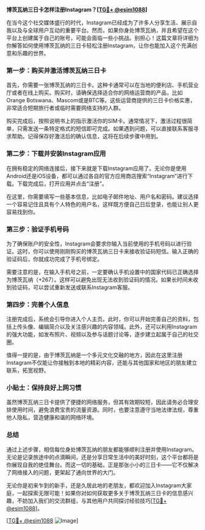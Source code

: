 **博茨瓦纳三日卡怎样注册Instagram？[[TG💪+ @esim1088](https://t.me/s/esim1088)]**

在当今这个社交媒体盛行的时代，Instagram已经成为了许多人分享生活、展示自我以及与全球用户互动的重要平台。然而，如果你身处博茨瓦纳，并且希望在这个平台上创建属于自己的账号，可能会面临一些小挑战。别担心！这篇文章将详细为你解答如何使用博茨瓦纳的三日卡轻松注册Instagram，让你也能加入这个充满创意和乐趣的世界。

### 第一步：购买并激活博茨瓦纳三日卡

首先，你需要一张博茨瓦纳的三日卡。这种卡通常可以在当地的便利店、手机营业厅或者在线上购买。购买时，请确保选择适合你的网络运营商的产品，比如Orange Botswana、Mascom或是BTC等。这些运营商提供的三日卡价格实惠，非常适合短期旅行者或临时需要网络支持的人群。

购买完成后，按照说明书上的指示激活你的SIM卡。通常情况下，激活过程很简单，只需发送一条特定格式的短信即可完成。如果遇到问题，可以直接联系客服寻求帮助。记得保存好激活后的确认信息，这将在后续步骤中用到。

### 第二步：下载并安装Instagram应用

在拥有稳定的网络连接后，接下来就是下载Instagram应用了。无论你是使用Android还是iOS设备，都可以通过各自的官方应用商店搜索“Instagram”进行下载。下载完成后，打开应用并点击“注册”。

在这里，你需要填写一些基本信息，比如电子邮件地址、用户名和密码。建议选择一个容易记住且具有个人特色的用户名，这样既方便自己日后登录，也能让别人更容易找到你。

### 第三步：验证手机号码

为了确保账户的安全性，Instagram会要求你输入当前使用的手机号码以进行验证。这时，你可以使用刚刚购买的博茨瓦纳三日卡来接收验证码短信。输入正确的验证码后，你就成功完成了手机号绑定。

需要注意的是，在输入手机号之前，一定要确认手机设置中的国家代码已正确选择为博茨瓦纳（+267）。这样可以避免出现无法收到验证码的情况。如果长时间未收到验证码，可以尝试重新发送或联系Instagram客服。

### 第四步：完善个人信息

注册完成后，系统会引导你进入个人主页。此时，你可以开始完善自己的资料，包括上传头像、编辑简介以及关注感兴趣的内容领域。此外，还可以利用Instagram的强大功能，如发布照片、视频以及参与话题讨论等，逐步建立起属于自己的社交圈。

值得一提的是，由于博茨瓦纳是一个多元文化交融的地方，因此在这里注册Instagram不仅能让你接触到本地的精彩内容，还能与其他国家和地区的朋友建立联系，拓宽视野。

### 小贴士：保持良好上网习惯

虽然博茨瓦纳三日卡提供了便捷的网络服务，但其有效期较短，因此请务必合理安排使用时间，避免浪费宝贵的流量资源。同时，也要注意遵守当地法律法规，尊重他人隐私，营造健康和谐的网络环境。

### 总结

通过上述步骤，相信每位身处博茨瓦纳的朋友都能够顺利注册并使用Instagram。无论是记录旅途中的点滴瞬间，还是分享日常生活中的美好时刻，这个平台都将是你展现自我的绝佳舞台。而这一切的基础，正是那张小小的三日卡——它不仅解决了网络接入的问题，更架起了通向世界的大门。

无论你是初来乍到的新手，还是久居此地的老朋友，都欢迎加入Instagram大家庭，一起探索无限可能！如果你对如何获取更多关于博茨瓦纳三日卡的信息感兴趣，不妨加入我们的交流群组，与其他用户共同探讨经验技巧[[TG💪+ @esim1088](https://t.me/s/esim1088)]。

[[TG💪+ @esim1088](https://t.me/s/esim1088) ![Image](https://i.postimg.cc/4NQfJmqS/Snipaste-2025-05-13-00-14-12.png)]